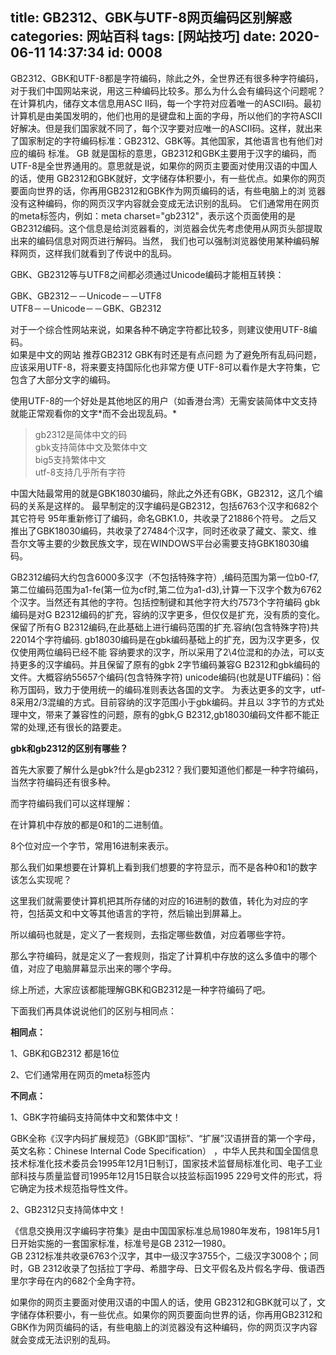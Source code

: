 title: GB2312、GBK与UTF-8网页编码区别解惑
categories: 网站百科
tags: [网站技巧]
date: 2020-06-11 14:37:34
id: 0008
---
  <p>GB2312、GBK和UTF-8都是字符编码，除此之外，全世界还有很多种字符编码，对于我们中国网站来说，用这三种编码比较多。那么为什么会有编码这个问题呢？在计算机内，储存文本信息用ASC II码，每一个字符对应着唯一的ASCII码。最初计算机是由美国发明的，他们也用的是键盘和上面的字母，所以他们的字符ASCII好解决。但是我们国家就不同了，每个汉字要对应唯一的ASCII码。这样，就出来了国家制定的字符编码标准：GB2312、GBK等。其他国家，其他语言也有他们对应的编码 标准。 GB 就是国标的意思，GB2312和GBK主要用于汉字的编码，而UTF-8是全世界通用的。意思就是说，如果你的网页主要面对使用汉语的中国人的话，使用 GB2312和GBK就好，文字储存体积要小，有一些优点。如果你的网页要面向世界的话，你再用GB2312和GBK作为网页编码的话，有些电脑上的浏 览器没有这种编码，你的网页汉字内容就会变成无法识别的乱码。 它们通常用在网页的meta标签内，例如：meta charset=&quot;gb2312&quot;，表示这个页面使用的是GB2312编码。这个信息是给浏览器看的，浏览器会优先考虑使用从网页头部提取出来的编码信息对网页进行解码。当然， 我们也可以强制浏览器使用某种编码解释网页，这样我们就看到了传说中的乱码。</p><p>GBK、GB2312等与UTF8之间都必须通过Unicode编码才能相互转换：</p><p>GBK、GB2312－－Unicode－－UTF8<br />UTF8－－Unicode－－GBK、GB2312</p><p>对于一个综合性网站来说，如果各种不确定字符都比较多，则建议使用UTF-8编码。<br />如果是中文的网站 推荐GB2312 GBK有时还是有点问题 为了避免所有乱码问题，应该采用UTF-8，将来要支持国际化也非常方便 UTF-8可以看作是大字符集，它包含了大部分文字的编码。</p><p>使用UTF-8的一个好处是其他地区的用户（如香港台湾）无需安装简体中文支持就能正常观看你的文字*而不会出现乱码。*</p><blockquote><p>gb2312是简体中文的码<br />gbk支持简体中文及繁体中文<br />big5支持繁体中文<br />utf-8支持几乎所有字符</p></blockquote><p>中国大陆最常用的就是GBK18030编码，除此之外还有GBK，GB2312，这几个编码的关系是这样的。 最早制定的汉字编码是GB2312，包括6763个汉字和682个其它符号 95年重新修订了编码，命名GBK1.0，共收录了21886个符号。 之后又推出了GBK18030编码，共收录了27484个汉字，同时还收录了藏文、蒙文、维吾尔文等主要的少数民族文字，现在WINDOWS平台必需要支持GBK18030编码。</p><p>GB2312编码大约包含6000多汉字（不包括特殊字符）,编码范围为第一位b0-f7,第二位编码范围为a1-fe(第一位为cf时,第二位为a1-d3),计算一下汉字个数为6762个汉字。当然还有其他的字符。包括控制键和其他字符大约7573个字符编码 gbk编码是对G B2312编码的扩充，容纳的汉字更多，但仅仅是扩充，没有质的变化。保留了所有G B2312编码,在此基础上进行编码范围的扩充.容纳(包含特殊字符)共22014个字符编码. gb18030编码是在gbk编码基础上的扩充，因为汉字更多，仅仅使用两位编码已经不能 容纳要求的汉字，所以采用了2\4位混和的办法，可以支持更多的汉字编码。并且保留了原有的gbk 2字节编码兼容G B2312和gbk编码的文件。大概容纳55657个编码(包含特殊字符) unicode编码(也就是UTF编码)：俗称万国码，致力于使用统一的编码准则表达各国的文字。 为表达更多的文字，utf-8采用2/3混编的方式。目前容纳的汉字范围小于gbk编码。并且以 3字节的方式处理中文，带来了兼容性的问题，原有的gbk,G B2312,gb18030编码文件都不能正常的处理,还有很长的路要走。</p><p><strong>gbk和gb2312的区别有哪些？</strong></p><p>首先大家要了解什么是gbk?什么是gb2312？我们要知道他们都是一种字符编码，当然字符编码还有很多种。</p><p>而字符编码我们可以这样理解：</p><p>在计算机中存放的都是0和1的二进制值。</p><p>8个位对应一个字节，常用16进制来表示。</p><p>那么我们如果想要在计算机上看到我们想要的字符显示，而不是各种0和1的数字该怎么实现呢？</p><p>这里我们就需要使计算机把其所存储的对应的16进制的数值，转化为对应的字符，包括英文和中文等其他语言的字符，然后输出到屏幕上。</p><p>所以编码也就是，定义了一套规则，去指定哪些数值，对应着哪些字符。</p><p>那么字符编码，就是定义了一套规则，指定了计算机中存放的这么多值中的哪个值，对应了电脑屏幕显示出来的哪个字母。</p><p>综上所述，大家应该都能理解GBK和GB2312是一种字符编码了吧。</p><p>下面我们再具体说说他们的区别与相同点：</p><p><strong>相同点：</strong></p><p>1、GBK和GB2312 都是16位</p><p>2、它们通常用在网页的meta标签内</p><p><strong>不同点：</strong></p><p>1、GBK字符编码支持简体中文和繁体中文！</p><p>GBK全称《汉字内码扩展规范》（GBK即“国标”、“扩展”汉语拼音的第一个字母，英文名称：Chinese Internal Code Specification） ，中华人民共和国全国信息技术标准化技术委员会1995年12月1日制订，国家技术监督局标准化司、电子工业部科技与质量监督司1995年12月15日联合以技监标函1995 229号文件的形式，将它确定为技术规范指导性文件。</p><p>2、GB2312只支持简体中文！</p><p>《信息交换用汉字编码字符集》是由中国国家标准总局1980年发布，1981年5月1日开始实施的一套国家标准，标准号是GB 2312—1980。<br />GB 2312标准共收录6763个汉字，其中一级汉字3755个，二级汉字3008个；同时，GB 2312收录了包括拉丁字母、希腊字母、日文平假名及片假名字母、俄语西里尔字母在内的682个全角字符。</p><p>如果你的网页主要面对使用汉语的中国人的话，使用 GB2312和GBK就可以了，文字储存体积要小，有一些优点。如果你的网页要面向世界的话，你再用GB2312和GBK作为网页编码的话，有些电脑上的浏览器没有这种编码，你的网页汉字内容就会变成无法识别的乱码。</p>  